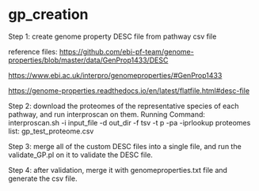 # gp_creation

Step 1: create genome property DESC file from pathway csv file

reference files:
https://github.com/ebi-pf-team/genome-properties/blob/master/data/GenProp1433/DESC

https://www.ebi.ac.uk/interpro/genomeproperties/#GenProp1433

https://genome-properties.readthedocs.io/en/latest/flatfile.html#desc-file






Step 2: download the proteomes of the representative species of each pathway, and run interproscan on them.
Running Command: interproscan.sh -i input_file -d out_dir -f tsv -t p -pa -iprlookup
proteomes list: gp_test_proteome.csv





Step 3: merge all of the custom DESC files into a single file, and run the validate_GP.pl on it to validate the DESC file.





Step 4: after validation, merge it with genomeproperties.txt file and generate the csv file.


